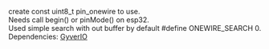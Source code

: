create const uint8_t pin_onewire to use.    
Needs call begin() or pinMode() on esp32.  
Used simple search with out buffer by default    #define ONEWIRE_SEARCH 0.  
Dependencies:
[GyverIO](https://github.com/GyverLibs/GyverIO)
